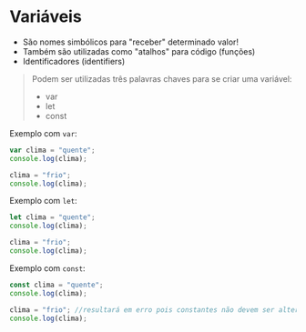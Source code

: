 # Variáveis

- São nomes simbólicos para "receber" determinado valor!
- Também são utilizadas como "atalhos" para código (funções)
- Identificadores (identifiers)

> Podem ser utilizadas três palavras chaves para se criar uma variável:
>
> - var
> - let
> - const

Exemplo com `var`:

```js
var clima = "quente";
console.log(clima);

clima = "frio";
console.log(clima);
```

Exemplo com `let`:

```js
let clima = "quente";
console.log(clima);

clima = "frio";
console.log(clima);
```

Exemplo com `const`:

```js
const clima = "quente";
console.log(clima);

clima = "frio"; //resultará em erro pois constantes não devem ser alteradas
console.log(clima);
```
